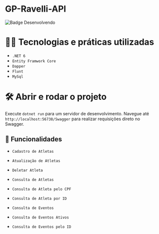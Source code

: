 # GP-Ravelli-API

![Badge Desenvolvendo](http://img.shields.io/static/v1?label=STATUS&message=%20DESENVOLVENDO&color=GREEN&style=for-the-badge)

# 👨‍💻 Tecnologias e práticas utilizadas
* `.NET 6`
* `Entity Framwork Core`
* `Dapper`
* `Flunt`
* `MySql`

# 🛠️ Abrir e rodar o projeto

Execute `dotnet run` para um servidor de desenvolvimento. Navegue até `http://localhost:56738/Swagger` para realizar requisições direto no Swagger.

## :hammer: Funcionalidades

* `Cadastro de Atletas`
* `Atualização de Atletas`
* `Deletar Atleta`
* `Consulta de Atletas`
* `Consulta de Atleta pelo CPF`
* `Consulta de Atleta por ID`

* `Consulta de Eventos`
* `Consulta de Eventos Ativos`
* `Consulta de Eventos pelo ID`
